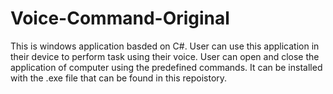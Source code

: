 # Voice-Command-Original
This is windows application basded on C#.
User can use this application in their device to perform task using their voice.
User can open and close the application of computer using the predefined commands.
It can be installed with the .exe file that can be found in this repoistory.
